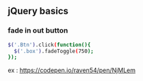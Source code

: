 ## jQuery basics

### fade in out button

``` bash
$('.Btn').click(function(){
  $('.box').fadeToggle(750);
});
```
ex : https://codepen.io/raven54/pen/NjMLem
